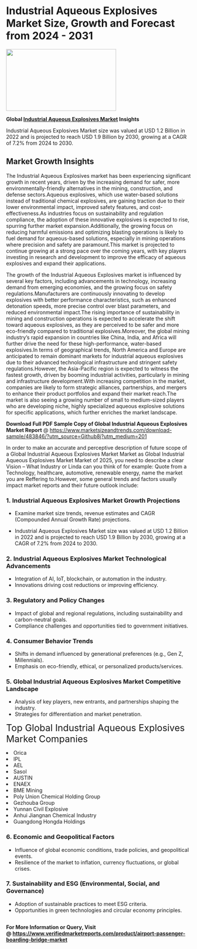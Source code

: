 <H1>Industrial Aqueous Explosives Market Size, Growth and Forecast from 2024 - 2031</H1><img class="aligncenter size-medium wp-image-584254" src="https://thirdeyenews.in/wp-content/uploads/2024/09/Global-Market-Research-300x168.jpeg" alt="" width="300" height="168" /><p><strong>Global&nbsp;<a href="https://www.marketsizeandtrends.com/download-sample/483846/?utm_source=Github8j?utm_medium=201">Industrial Aqueous Explosives Market</a> Insights</strong></p><p>Industrial Aqueous Explosives Market size was valued at USD 1.2 Billion in 2022 and is projected to reach USD 1.9 Billion by 2030, growing at a CAGR of 7.2% from 2024 to 2030.</p><p><h2>Market Growth Insights</h2> <p>The Industrial Aqueous Explosives market has been experiencing significant growth in recent years, driven by the increasing demand for safer, more environmentally-friendly alternatives in the mining, construction, and defense sectors.Aqueous explosives, which use water-based solutions instead of traditional chemical explosives, are gaining traction due to their lower environmental impact, improved safety features, and cost-effectiveness.As industries focus on sustainability and regulation compliance, the adoption of these innovative explosives is expected to rise, spurring further market expansion.Additionally, the growing focus on reducing harmful emissions and optimizing blasting operations is likely to fuel demand for aqueous-based solutions, especially in mining operations where precision and safety are paramount.This market is projected to continue growing at a strong pace over the coming years, with key players investing in research and development to improve the efficacy of aqueous explosives and expand their applications.</p> <p>The growth of the Industrial Aqueous Explosives market is influenced by several key factors, including advancements in technology, increasing demand from emerging economies, and the growing focus on safety regulations.Manufacturers are continuously innovating to develop explosives with better performance characteristics, such as enhanced detonation speeds, more precise control over blast parameters, and reduced environmental impact.The rising importance of sustainability in mining and construction operations is expected to accelerate the shift toward aqueous explosives, as they are perceived to be safer and more eco-friendly compared to traditional explosives.Moreover, the global mining industry’s rapid expansion in countries like China, India, and Africa will further drive the need for these high-performance, water-based explosives.In terms of geographical trends, North America and Europe are anticipated to remain dominant markets for industrial aqueous explosives due to their advanced technological infrastructure and stringent safety regulations.However, the Asia-Pacific region is expected to witness the fastest growth, driven by booming industrial activities, particularly in mining and infrastructure development.With increasing competition in the market, companies are likely to form strategic alliances, partnerships, and mergers to enhance their product portfolios and expand their market reach.The market is also seeing a growing number of small to medium-sized players who are developing niche, highly specialized aqueous explosive solutions for specific applications, which further enriches the market landscape.<p><span class=""><strong>Download Full PDF Sample Copy of Global Industrial Aqueous Explosives Market Report</strong> @ <a href="https://www.marketsizeandtrends.com/download-sample/483846/?utm_source=Github8j?utm_medium=201" target="_blank">https://www.marketsizeandtrends.com/download-sample/483846/?utm_source=Github8j?utm_medium=201</a></span></p><p>In order to make an accurate and perceptive description of future scope of a Global&nbsp;Industrial Aqueous Explosives Market Market as Global&nbsp;Industrial Aqueous Explosives Market Market of 2025, you need to describe a clear Vision &ndash; What Industry or Linda can you think of for example: Quote from a Technology, healthcare, automotive, renewable energy, name the market you are Reffering to.However, some general trends and factors usually impact market reports and their future outlook include:</p><h3>1.&nbsp;<strong>Industrial Aqueous Explosives Market Growth Projections</strong></h3><ul><li>Examine market size trends, revenue estimates and CAGR (Compounded Annual Growth Rate) projections.</li><li><p>Industrial Aqueous Explosives Market size was valued at USD 1.2 Billion in 2022 and is projected to reach USD 1.9 Billion by 2030, growing at a CAGR of 7.2% from 2024 to 2030.</p></li></ul><h3>2.&nbsp;<strong>Industrial Aqueous Explosives Market Technological Advancements</strong></h3><ul><li>Integration of AI, IoT, blockchain, or automation in the industry.</li><li>Innovations driving cost reductions or improving efficiency.</li></ul><h3>3.&nbsp;<strong>Regulatory and Policy Changes</strong></h3><ul><li>Impact of global and regional regulations, including sustainability and carbon-neutral goals.</li><li>Compliance challenges and opportunities tied to government initiatives.</li></ul><h3>4.&nbsp;<strong>Consumer Behavior Trends</strong></h3><ul><li>Shifts in demand influenced by generational preferences (e.g., Gen Z, Millennials).</li><li>Emphasis on eco-friendly, ethical, or personalized products/services.</li></ul><h3>5.&nbsp;<strong>Global Industrial Aqueous Explosives Market Competitive Landscape</strong></h3><ul><li>Analysis of key players, new entrants, and partnerships shaping the industry.</li><li>Strategies for differentiation and market penetration.</li></ul><p data-pm-slice="1 1 []"><span style="color: inherit; font-family: inherit; font-size: 25px;">Top Global Industrial Aqueous Explosives Market Companies</span></p><div class="" data-test-id=""><p><li>Orica</li><li> IPL</li><li> AEL</li><li> Sasol</li><li> AUSTIN</li><li> ENAEX</li><li> BME Mining</li><li> Poly Union Chemical Holding Group</li><li> Gezhouba Group</li><li> Yunnan Civil Explosive</li><li> Anhui Jiangnan Chemical Industry</li><li> Guangdong Hongda Holdings</li></p></div><h3>6.&nbsp;<strong>Economic and Geopolitical Factors</strong></h3><ul><li>Influence of global economic conditions, trade policies, and geopolitical events.</li><li>Resilience of the market to inflation, currency fluctuations, or global crises.</li></ul><h3>7.&nbsp;<strong>Sustainability and ESG (Environmental, Social, and Governance)</strong></h3><ul><li>Adoption of sustainable practices to meet ESG criteria.</li><li>Opportunities in green technologies and circular economy principles.</li></ul><h2><strong style="font-size: 14px;">For More Information or Query, Visit @&nbsp;</strong><a style="background-color: #ffffff; font-size: 14px;" href="https://www.marketsizeandtrends.com/report/industrial-aqueous-explosives-market/" target="_blank">https://www.verifiedmarketreports.com/product/airport-passenger-boarding-bridge-market</a></h2>